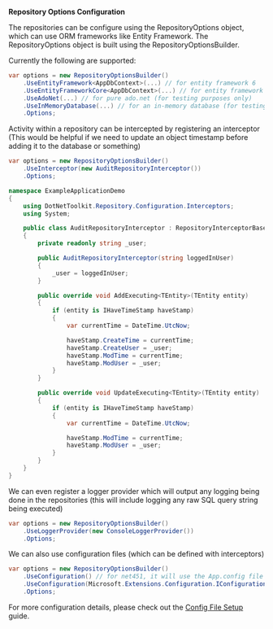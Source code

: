 **Repository Options Configuration**

The repositories can be configure using the RepositoryOptions object, which can use ORM frameworks like Entity Framework.
The RepositoryOptions object is built using the RepositoryOptionsBuilder. 

Currently the following are supported:

```csharp
var options = new RepositoryOptionsBuilder()
    .UseEntityFramework<AppDbContext>(...) // for entity framework 6
    .UseEntityFrameworkCore<AppDbContext>(...) // for entity framework core
    .UseAdoNet(...) // for pure ado.net (for testing purposes only)
    .UseInMemoryDatabase(...) // for an in-memory database (for testing purposes only)
    .Options;
```

Activity within a repository can be intercepted by registering an interceptor (This would be helpful if we need to update an object timestamp before adding it to the database or something)

```csharp
var options = new RepositoryOptionsBuilder()
    .UseInterceptor(new AuditRepositoryInterceptor())
    .Options;
```

```csharp
namespace ExampleApplicationDemo
{
    using DotNetToolkit.Repository.Configuration.Interceptors;
    using System;

    public class AuditRepositoryInterceptor : RepositoryInterceptorBase
    {
        private readonly string _user;

        public AuditRepositoryInterceptor(string loggedInUser)
        {
            _user = loggedInUser;
        }

        public override void AddExecuting<TEntity>(TEntity entity)
        {
            if (entity is IHaveTimeStamp haveStamp)
            {
                var currentTime = DateTime.UtcNow;

                haveStamp.CreateTime = currentTime;
                haveStamp.CreateUser = _user;
                haveStamp.ModTime = currentTime;
                haveStamp.ModUser = _user;
            }
        }

        public override void UpdateExecuting<TEntity>(TEntity entity)
        {
            if (entity is IHaveTimeStamp haveStamp)
            {
                var currentTime = DateTime.UtcNow;

                haveStamp.ModTime = currentTime;
                haveStamp.ModUser = _user;
            }
        }
    }
}
```

We can even register a logger provider which will output any logging being done in the repositories (this will include logging any raw SQL query string being executed)

```csharp
var options = new RepositoryOptionsBuilder()
    .UseLoggerProvider(new ConsoleLoggerProvider())
    .Options;
```

We can also use configuration files (which can be defined with interceptors)

```csharp
var options = new RepositoryOptionsBuilder()
    .UseConfiguration() // for net451, it will use the App.config file
    .UseConfiguration(Microsoft.Extensions.Configuration.IConfiguration) // for .netstandard2_0
    .Options;
```

For more configuration details, please check out the [Config File Setup](https://github.com/johelvisguzman/DotNetToolkit.Repository/blob/master/docs/config-file-setup.md) guide.
